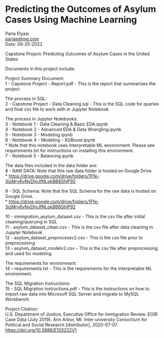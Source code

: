 # Predicting the Outcomes of Asylum Cases Using Machine Learning


Paria Elyasi<br>
pariae@me.com<br>
Date: 09-25-2022<br>


Capstone Project: Predicting Outcomes of Asylum Cases in the United States



Documents in this project include:


Project Summary Document:<br>
1 - Capstone Project - Report.pdf - This is the report that summarizes the project


The process in SQL:<br>
2 - Capstone Project - Data Cleaning.sql - This is the SQL code for queries and final csv file to work with in Jupyter Notebook


The process in Jupyter Notebooks:<br>
3 - Notebook 1 - Data Cleaning & Basic EDA.ipynb<br>
4 - Notebook 2 - Advanced EDA & Data Wrangling.ipynb<br>
5 - Notebook 3 - Modeling.ipynb<br>
6 - Notebook 4 - Modeling - XGBoost.ipynb <br>
	* Note that this notebook uses Interpretable ML environment. Please see requirements.txt for instructions on installing this environment.<br>
7 - Notebook 5 - Balancing.ipynb<br>


The data files included in the data folder are:<br>
8 - RAW DATA: Note that this raw data folder is hosted on Google Drive.<br>
	* https://drive.google.com/drive/folders/1Ffe-3izMry6vNvDhrJfNLpkBB8ShIP92

9 - SQL Schema: Note that the SQL Schema for the raw data is hosted on Google Drive.<br>
	* https://drive.google.com/drive/folders/1Ffe-3izMry6vNvDhrJfNLpkBB8ShIP92

10 - immigration_asylum_dataset.csv - This is the csv file after initial cleaning/querying in SQL<br>
11 - asylum_dataset_clean.csv - This is the csv file after data cleaning in Jupyter Notebook<br>
12 - asylum_dataset_preprocessv2.csv - This is the csv file prior to preprocessing<br>
13 - asylum_dataset_modelv2.csv - This is the csv file after preprocessing and used for modeling<br>


The requirements for environment: <br>
14 – requirements.txt - This is the requirements for the Interpretable ML environment.<br>


The SQL Migration Instructions:<br>
15 - SQL Migration Instructions.pdf - This is the instructions on how to import raw data into Microsoft SQL Server and migrate to MySQL Workbench<br>


Project Citation: <br>
U.S. Department of Justice, Executive Office for Immigration Review. EOIR Case Data (July 2019). Ann Arbor, MI: Inter-university Consortium for Political and Social Research [distributor], 2020-07-07. https://doi.org/10.3886/E120222V1
